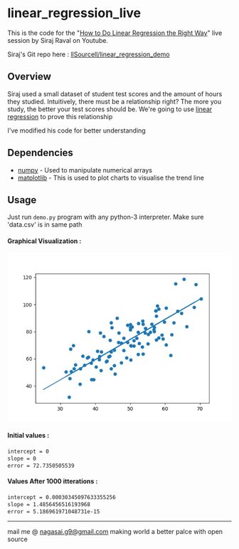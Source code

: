 # linear_regression_live
This is the code for the "[How to Do Linear Regression the Right Way](https://youtu.be/uwwWVAgJBcM)" live session by Siraj Raval on Youtube.

Siraj's Git repo here : [llSourcell/linear_regression_demo](https://github.com/llSourcell/linear_regression_demo)


## Overview
Siraj used a small dataset of student test scores and the amount of hours they studied. Intuitively, there must be a relationship right? The more you study, the better your test scores should be. We're going to use [linear regression](http://onlinecourses.science.psu.edu/stat501/node/250) to prove this relationship

I've modified his code for better understanding


## Dependencies
* [numpy](http://pypi.org/project/numpy) - Used to manipulate numerical arrays
* [matplotlib](http://pypi.org/project/matplotlib) - This is used to plot charts to visualise the trend line

## Usage
Just run `demo.py` program with any python-3 interpreter. Make sure 'data.csv' is in same path

#### Graphical Visualization :
![visualize](visualize.png)

#### Initial values :
```
intercept = 0
slope = 0
error = 72.7350505539
```

#### Values After 1000 itterations :
```
intercept = 0.00030345097633355256
slope = 1.4856456516193968
error = 5.186961971048731e-15
```

- - - -
mail me @ nagasai.g9@gmail.com
making world a better palce with open source
